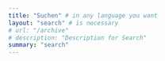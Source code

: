 ```yaml
---
title: "Suchen" # in any language you want
layout: "search" # is necessary
# url: "/archive"
# description: "Description for Search"
summary: "search"
---
```

